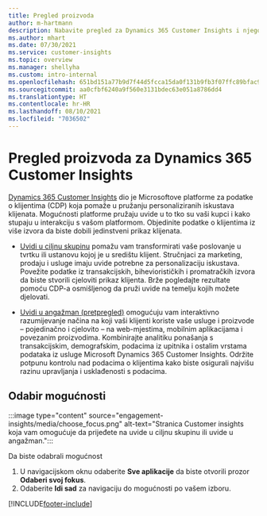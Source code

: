 ```yaml
---
title: Pregled proizvoda
author: m-hartmann
description: Nabavite pregled za Dynamics 365 Customer Insights i njegove mogućnosti.
ms.author: mhart
ms.date: 07/30/2021
ms.service: customer-insights
ms.topic: overview
ms.manager: shellyha
ms.custom: intro-internal
ms.openlocfilehash: 651bd151a77b9d7f44d5fcca15da0f131b9fb3f07ffc89bfac9c0aa6f799e9b1
ms.sourcegitcommit: aa0cfbf6240a9f560e3131bdec63e051a8786dd4
ms.translationtype: HT
ms.contentlocale: hr-HR
ms.lasthandoff: 08/10/2021
ms.locfileid: "7036502"
---
```

# <a name="product-overview-for-dynamics-365-customer-insights"></a>Pregled proizvoda za Dynamics 365 Customer Insights

[Dynamics 365 Customer Insights](https://dynamics.microsoft.com/ai/customer-insights/) dio je Microsoftove platforme za podatke o klijentima (CDP) koja pomaže u pružanju personaliziranih iskustava klijenata. Mogućnosti platforme pružaju uvide u to tko su vaši kupci i kako stupaju u interakciju s vašom platformom. Objedinite podatke o klijentima iz više izvora da biste dobili jedinstveni prikaz klijenata.


- [Uvidi u ciljnu skupinu](audience-insights/overview.md) pomažu vam transformirati vaše poslovanje u tvrtku ili ustanovu kojoj je u središtu klijent. Stručnjaci za marketing, prodaju i usluge imaju uvide potrebne za personalizaciju iskustava. Povežite podatke iz transakcijskih, biheviorističkih i promatračkih izvora da biste stvorili cjeloviti prikaz klijenta. Brže pogledajte rezultate pomoću CDP-a osmišljenog da pruži uvide na temelju kojih možete djelovati. 

- [Uvidi u angažman (pretpregled)](engagement-insights/index.yml) omogućuju vam interaktivno razumijevanje načina na koji vaši klijenti koriste vaše usluge i proizvode – pojedinačno i cjelovito – na web-mjestima, mobilnim aplikacijama i povezanim proizvodima. Kombinirajte analitiku ponašanja s transakcijskim, demografskim, podacima iz upitnika i ostalim vrstama podataka iz usluge Microsoft Dynamics 365 Customer Insights. Održite potpunu kontrolu nad podacima o klijentima kako biste osigurali najvišu razinu upravljanja i usklađenosti s podacima.
 
## <a name="choose-a-capability"></a>Odabir mogućnosti

:::image type="content" source="engagement-insights/media/choose_focus.png" alt-text="Stranica Customer insights koja vam omogućuje da prijeđete na uvide u ciljnu skupinu ili uvide u angažman.":::

Da biste odabrali mogućnost

1. U navigacijskom oknu odaberite **Sve aplikacije** da biste otvorili prozor **Odaberi svoj fokus**.
1. Odaberite **Idi sad** za navigaciju do mogućnosti po vašem izboru.


[!INCLUDE[footer-include](includes/footer-banner.md)]